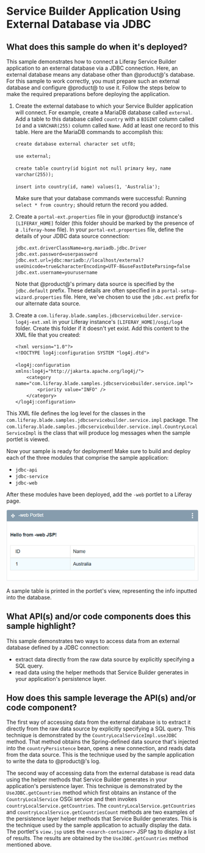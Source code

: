 # Service Builder Application Using External Database via JDBC

## What does this sample do when it's deployed?

This sample demonstrates how to connect a Liferay Service Builder application to
an external database via a JDBC connection. Here, an external database means any
database other than @product@'s database. For this sample to work correctly, you
must prepare such an external database and configure @product@ to use it. Follow
the steps below to make the required preparations before deploying the
application.

1.  Create the external database to which your Service Builder application will
    connect. For example, create a MariaDB database called `external`. Add a
    table to this database called `country` with a `BIGINT` column called `Id`
    and a `VARCHAR(255)` column called `Name`. Add at least one record to this
    table. Here are the MariaDB commands to accomplish this:

        create database external character set utf8;

        use external;

        create table country(id bigint not null primary key, name varchar(255));

        insert into country(id, name) values(1, 'Australia');

    Make sure that your database commands were successful: Running `select *
    from country;` should return the record you added.

2.  Create a `portal-ext.properties` file in your @product@ instance's
    `[LIFERAY_HOME]` folder (this folder should be marked by the presence of a
    `.liferay-home` file). In your `portal-ext.properties` file, define the
    details of your JDBC data source connection:

        jdbc.ext.driverClassName=org.mariadb.jdbc.Driver
        jdbc.ext.password=userpassword
        jdbc.ext.url=jdbc:mariadb://localhost/external?useUnicode=true&characterEncoding=UTF-8&useFastDateParsing=false
        jdbc.ext.username=yourusername

    Note that @product@'s primary data source is specified by the `jdbc.default`
    prefix. These details are often specified in a
    `portal-setup-wizard.properties` file. Here, we've chosen to use the
    `jdbc.ext` prefix for our alternate data source.

3.  Create a `com.liferay.blade.samples.jdbcservicebuilder.service-log4j-ext.xml`
    in your Liferay instance's `[LIFERAY_HOME]/osgi/log4` folder. Create this
    folder if it doesn't yet exist. Add this content to the XML file that you
    created:

        <?xml version="1.0"?>
        <!DOCTYPE log4j:configuration SYSTEM "log4j.dtd">

        <log4j:configuration xmlns:log4j="http://jakarta.apache.org/log4j/">
            <category name="com.liferay.blade.samples.jdbcservicebuilder.service.impl">
                <priority value="INFO" />
            </category>
        </log4j:configuration>

This XML file defines the log level for the classes in the
`com.liferay.blade.samples.jdbcservicebuilder.service.impl` package. The
`com.liferay.blade.samples.jdbcservicebuilder.service.impl.CountryLocalServiceImpl`
is the class that will produce log messages when the sample portlet is viewed.

Now your sample is ready for deployment! Make sure to build and deploy each of
the three modules that comprise the sample application:

- `jdbc-api`
- `jdbc-service`
- `jdbc-web`

After these modules have been deployed, add the `-web` portlet to a Liferay
page.

![Figure 1: This sample prints out the values previously inputted into the database.](../../../../images/jdbc-sb-sample.png)

A sample table is printed in the portlet's view, representing the info inputted
into the database.

## What API(s) and/or code components does this sample highlight?

This sample demonstrates two ways to access data from an external database
defined by a JDBC connection:

- extract data directly from the raw data source by explicitly specifying a SQL
  query.
- read data using the helper methods that Service Builder generates in your
  application's persistence layer.

## How does this sample leverage the API(s) and/or code component?

The first way of accessing data from the external database is to extract it
directly from the raw data source by explicitly specifying a SQL query. This
technique is demonstrated by the `CountryLocalServiceImpl.useJDBC` method. That
method obtains the Spring-defined data source that's injected into the
`countryPersistence` bean, opens a new connection, and reads data from the data
source. This is the technique used by the sample application to write the data
to @product@'s log.

The second way of accessing data from the external database is read data using
the helper methods that Service Builder generates in your application's
persistence layer. This technique is demonstrated by the `UseJDBC.getCountries`
method which first obtains an instance of the `CountryLocalService` OSGi service
and then invokes `countryLocalService.getCountries`. The
`countryLocalService.getCountries` and `countryLocalService.getCountriesCount`
methods are two examples of the persistence layer helper methods that Service
Builder generates. This is the technique used by the sample application to
actually display the data. The portlet's `view.jsp` uses the
`<search-container>` JSP tag to display a list of results. The results are
obtained by the `UseJDBC.getCountries` method mentioned above.
